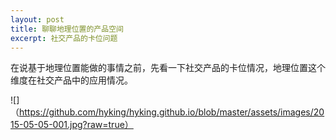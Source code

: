```yaml
---
layout: post
title: 聊聊地理位置的产品空间
excerpt: 社交产品的卡位问题
---
```


在说基于地理位置能做的事情之前，先看一下社交产品的卡位情况，地理位置这个维度在社交产品中的应用情况。

![]（https://github.com/hyking/hyking.github.io/blob/master/assets/images/2015-05-05-001.jpg?raw=true）


